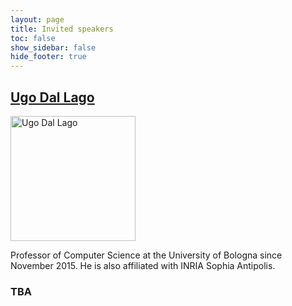 ```yaml
---
layout: page
title: Invited speakers
toc: false
show_sidebar: false
hide_footer: true
---
```


## [Ugo Dal Lago](https://udallago.github.io/)
<img src="https://udallago.github.io/assets/img/picture.jpg" alt="Ugo Dal Lago" width="200"/>

Professor of Computer Science at the University of Bologna since November 2015. He is also affiliated with INRIA Sophia Antipolis.


### TBA


 
